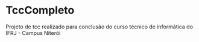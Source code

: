 # TccCompleto

Projeto de tcc realizado para conclusão do curso técnico de informática do IFRJ - Campus Niterói
